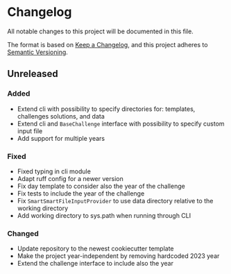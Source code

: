 # Changelog
All notable changes to this project will be documented in this file.

The format is based on [Keep a Changelog](https://keepachangelog.com/en/1.0.0/), and this project adheres to [Semantic Versioning](https://semver.org/spec/v2.0.0.html).

## Unreleased
### Added
- Extend cli with possibility to specify directories for: templates, challenges solutions, and data
- Extend cli and `BaseChallenge` interface with possibility to specify custom input file
- Add support for multiple years

### Fixed
- Fixed typing in cli module
- Adapt ruff config for a newer version
- Fix day template to consider also the year of the challenge
- Fix tests to include the year of the challenge
- Fix `SmartSmartFileInputProvider` to use data directory relative to the working directory
- Add working directory to sys.path when running through CLI

### Changed
- Update repository to the newest cookiecutter template
- Make the project year-independent by removing hardcoded 2023 year
- Extend the challenge interface to include also the year
